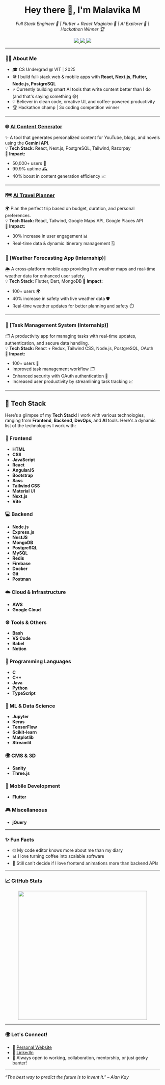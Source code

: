 <h1 align="center">Hey there 👋, I'm Malavika M</h1>
<p align="center">
  <em>Full Stack Engineer 🚀 | Flutter + React Magician 🎨 | AI Explorer 🤖 | Hackathon Winner 🏆</em>
</p>

<p align="center">
  <a href="https://www.linkedin.com/in/malavikam20" target="_blank">
    <img src="https://img.shields.io/badge/-LinkedIn-blue?style=flat-square&logo=Linkedin&logoColor=white" />
  </a>
  <a href="https://malavikam20.github.io/" target="_blank">
    <img src="https://img.shields.io/badge/-Portfolio-ff69b4?style=flat-square&logo=Google-Chrome&logoColor=white" />
  </a>
  <a href="mailto:malavika.mv20@gmail.com">
    <img src="https://img.shields.io/badge/-Email-c14438?style=flat-square&logo=Gmail&logoColor=white" />
  </a>
</p>

---

### 👩‍💻 About Me

- 🎓 CS Undergrad @ VIT | 2025
- 🛠️ I build full-stack web & mobile apps with **React, Next.js, Flutter, Node.js, PostgreSQL**
- ⚡ Currently building smart AI tools that write content better than I do (and that's saying something 😄)
- 💡 Believer in clean code, creative UI, and coffee-powered productivity
- 🏆 Hackathon champ | 3x coding competition winner

---

### 🌐 [**AI Content Generator**](https://newaicontenthere27.netlify.app)  
✨ A tool that generates personalized content for YouTube, blogs, and novels using the **Gemini API**.  
💡 **Tech Stack:** React, Next.js, PostgreSQL, Tailwind, Razorpay  
🎯 **Impact:**  
- 50,000+ users 🚀  
- 99.9% uptime 🕰️  
- 40% boost in content generation efficiency 📈

---

### 🗺️ [**AI Travel Planner**](https://takemethere20.netlify.app)  
🌍 Plan the perfect trip based on budget, duration, and personal preferences.  
💡 **Tech Stack:** React, Tailwind, Google Maps API, Google Places API  
🎯 **Impact:**  
- 30% increase in user engagement 📊  
- Real-time data & dynamic itinerary management 🗓️

### 📱 **[Weather Forecasting App (Internship)]**  
🌦️ A cross-platform mobile app providing live weather maps and real-time weather data for enhanced user safety.  
💡 **Tech Stack:** Flutter, Dart, MongoDB 
🎯 **Impact:**  
- 100+ users 🌍  
- 40% increase in safety with live weather data 🛡️  
- Real-time weather updates for better planning and safety ⏱️

---

### 📱 **[Task Management System (Internship)]**  
🗂️ A productivity app for managing tasks with real-time updates, authentication, and secure data handling.  
💡 **Tech Stack:** React + Redux, Tailwind CSS, Node.js, PostgreSQL, OAuth  
🎯 **Impact:**  
- 100+ users 💼  
- Improved task management workflow 🗂️  
- Enhanced security with OAuth authentication 🔐  
- Increased user productivity by streamlining task tracking 📈


---

## 🌟 Tech Stack

Here’s a glimpse of my **Tech Stack**! I work with various technologies, ranging from **Frontend**, **Backend**, **DevOps**, and **AI** tools. Here's a dynamic list of the technologies I work with:

### 🚀 Frontend
- **HTML**
- **CSS**
- **JavaScript**
- **React**
- **AngularJS**
- **Bootstrap**
- **Sass**
- **Tailwind CSS**
- **Material UI**
- **Next.js**
- **Vite**

### 💻 Backend
- **Node.js**
- **Express.js**
- **NestJS**
- **MongoDB**
- **PostgreSQL**
- **MySQL**
- **Redis**
- **Firebase**
- **Docker**
- **Git**
- **Postman**

### ☁️ Cloud & Infrastructure
- **AWS**
- **Google Cloud**

### ⚙️ Tools & Others
- **Bash**
- **VS Code**
- **Babel**
- **Notion**

### 🔧 Programming Languages
- **C**
- **C++**
- **Java**
- **Python**
- **TypeScript**

### 🤖 ML & Data Science
- **Jupyter**
- **Keras**
- **TensorFlow**
- **Scikit-learn**
- **Matplotlib**
- **Streamlit**

### 🌍 CMS & 3D
- **Sanity**
- **Three.js**

### 📱 Mobile Development
- **Flutter**

### 🎮 Miscellaneous
- **jQuery**

---

### ✨ Fun Facts

- 🤓 My code editor knows more about me than my diary
- 📊 I love turning coffee into scalable software
- 🧠 Still can't decide if I love frontend animations more than backend APIs

---

### 📈 GitHub Stats

<p align="center">
  <img src="https://streak-stats.demolab.com?user=malavikam20&theme=tokyonight" width="420"/>
</p>

---

### 🌍 Let's Connect!

- 🧳 [Personal Website](https://malavikam20.github.io)
- 💼 [LinkedIn](https://www.linkedin.com/in/malavikam20)
- 💬 Always open to working, collaboration, mentorship, or just geeky banter!

---

_“The best way to predict the future is to invent it.” – Alan Kay_
